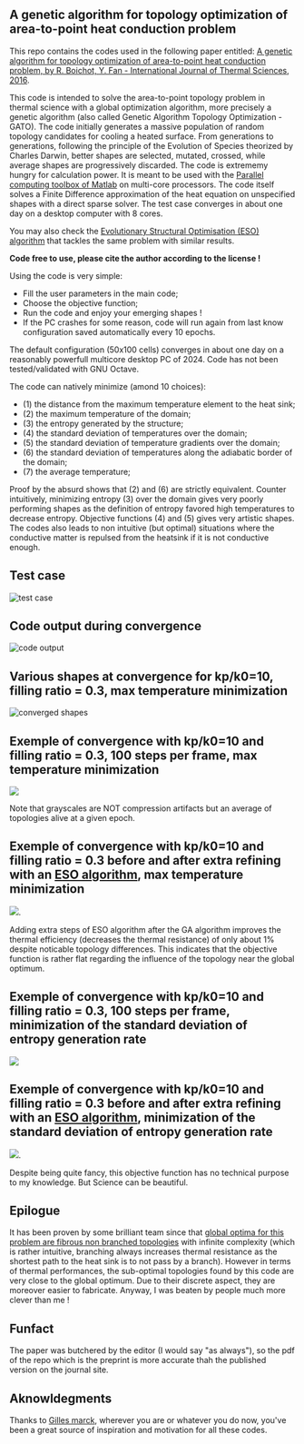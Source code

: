 ## A  genetic algorithm for topology optimization of area-to-point heat conduction problem

This repo contains the codes used in the following paper entitled: [A genetic algorithm for topology optimization of area-to-point heat conduction problem, by R. Boichot, Y. Fan - International Journal of Thermal Sciences, 2016](https://doi.org/10.1016/j.ijthermalsci.2016.05.015).

This code is intended to solve the area-to-point topology problem in thermal science with a global optimization algorithm, more precisely a genetic algorithm (also called Genetic Algorithm Topology Optimization - GATO). The code initially generates a massive population of random topology candidates for cooling a heated surface. From generations to generations, following the principle of the Evolution of Species theorized by Charles Darwin, better shapes are selected, mutated, crossed, while average shapes are progressively discarded. The code is extrememy hungry for calculation power. It is meant to be used with the [Parallel computing toolbox of Matlab](https://fr.mathworks.com/products/parallel-computing.html) on multi-core processors. The code itself solves a Finite Difference approximation of the heat equation on unspecified shapes with a direct sparse solver. The test case converges in about one day on a desktop computer with 8 cores.

You may also check the [Evolutionary Structural Optimisation (ESO) algorithm](https://github.com/Raphael-Boichot/Evolutionary-structural-optimisation-algorithm) that tackles the same problem with similar results.

**Code free to use, please cite the author according to the license !**

Using the code is very simple: 
- Fill the user parameters in the main code;
- Choose the objective function;
- Run the code and enjoy your emerging shapes !
- If the PC crashes for some reason, code will run again from last know configuration saved automatically every 10 epochs.

The default configuration (50x100 cells) converges in about one day on a reasonably powerfull multicore desktop PC of 2024. Code has not been tested/validated with GNU Octave.

The code can natively minimize (amond 10 choices):
- (1) the distance from the maximum temperature element to the heat sink;
- (2) the maximum temperature of the domain;
- (3) the entropy generated by the structure;
- (4) the standard deviation of temperatures over the domain;
- (5) the standard deviation of temperature gradients over the domain;
- (6) the standard deviation of temperatures along the adiabatic border of the domain;
- (7) the average temperature;

Proof by the absurd shows that (2) and (6) are strictly equivalent. Counter intuitively, minimizing entropy (3) over the domain gives very poorly performing shapes as the definition of entropy favored high temperatures to decrease entropy. Objective functions (4) and (5) gives very artistic shapes. The codes also leads to non intuitive (but optimal) situations where the conductive matter is repulsed from the heatsink if it is not conductive enough.

## Test case
![test case](https://github.com/Raphael-Boichot/A-genetic-algorithm-for-topology-optimization-of-area-to-point-heat-conduction-problem/blob/main/Pictures/Test_case.png)

## Code output during convergence
![code output](https://github.com/Raphael-Boichot/A-genetic-algorithm-for-topology-optimization-of-area-to-point-heat-conduction-problem/blob/main/Pictures/Code_Output.png)

## Various shapes at convergence for kp/k0=10, filling ratio = 0.3, max temperature minimization
![converged shapes](https://github.com/Raphael-Boichot/A-genetic-algorithm-for-topology-optimization-of-area-to-point-heat-conduction-problem/blob/main/Pictures/Converged_shapes.png)

## Exemple of convergence with kp/k0=10 and filling ratio = 0.3, 100 steps per frame, max temperature minimization
![](Pictures/GA_output.gif)

Note that grayscales are NOT compression artifacts but an average of topologies alive at a given epoch.

## Exemple of convergence with kp/k0=10 and filling ratio = 0.3 before and after extra refining with an [ESO algorithm](https://github.com/Raphael-Boichot/Evolutionary-structural-optimisation-algorithm), max temperature minimization
![](Pictures/Animation.gif). 

Adding extra steps of ESO algorithm after the GA algorithm improves the thermal efficiency (decreases the thermal resistance) of only about 1% despite noticable topology differences. This indicates that the objective function is rather flat regarding the influence of the topology near the global optimum.

## Exemple of convergence with kp/k0=10 and filling ratio = 0.3, 100 steps per frame, minimization of the standard deviation of entropy generation rate
![](Pictures/GA_output_2.gif)

## Exemple of convergence with kp/k0=10 and filling ratio = 0.3 before and after extra refining with an [ESO algorithm](https://github.com/Raphael-Boichot/Evolutionary-structural-optimisation-algorithm), minimization of the standard deviation of entropy generation rate
![](Pictures/Animation_2.gif). 

Despite being quite fancy, this objective function has no technical purpose to my knowledge. But Science can be beautiful.

## Epilogue

It has been proven by some brilliant team since that [global optima for this problem are fibrous non branched topologies](https://doi.org/10.1016/j.ijheatmasstransfer.2018.01.114) with infinite complexity (which is rather intuitive, branching always increases thermal resistance as the shortest path to the heat sink is to not pass by a branch). However in terms of thermal performances, the sub-optimal topologies found by this code are very close to the global optimum. Due to their discrete aspect, they are moreover easier to fabricate. Anyway, I was beaten by people much more clever than me !

## Funfact

The paper was butchered by the editor (I would say "as always"), so the pdf of the repo which is the preprint is more accurate thah the published version on the journal site.

## Aknowldegments

Thanks to [Gilles marck](https://theses.hal.science/pastel-00819099/), wherever you are or whatever you do now, you've been a great source of inspiration and motivation for all these codes.
